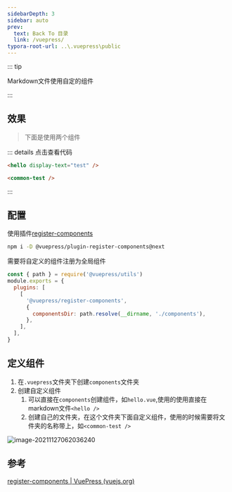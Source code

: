 ```yaml
---
sidebarDepth: 3
sidebar: auto
prev:
  text: Back To 目录
  link: /vuepress/
typora-root-url: ..\.vuepress\public
---
```



::: tip 

Markdown文件使用自定的组件

:::



## 效果

> 下面是使用两个组件

<common-test />

<hello display-text="test" />




::: details 点击查看代码

```html
<hello display-text="test" />

<common-test />
```

:::

## 配置

使用插件[register-components](https://v2.vuepress.vuejs.org/zh/reference/plugin/register-components.html#register-components)

```sh
npm i -D @vuepress/plugin-register-components@next
```

需要将自定义的组件注册为全局组件

```js
const { path } = require('@vuepress/utils')
module.exports = {
  plugins: [
    [
      '@vuepress/register-components',
      {
        componentsDir: path.resolve(__dirname, './components'),
      },
    ],
  ],
}
```



## 定义组件

1. 在`.vuepress`文件夹下创建`components`文件夹
2. 创建自定义组件
   1. 可以直接在`components`创建组件，如`hello.vue`,使用的使用直接在markdown文件`<hello />`
   2. 创建自己的文件夹，在这个文件夹下面自定义组件，使用的时候需要将文件夹的名称带上，如`<common-test />`

![image-20211127062036240](https://gitee.com/aeroxian/PictureRepos/raw/master/images/image-20211127062036240.png)



## 参考

[register-components | VuePress (vuejs.org)](https://v2.vuepress.vuejs.org/zh/reference/plugin/register-components.html#register-components)

